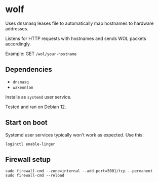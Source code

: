 # wolf

Uses dnsmasq leases file to automatically map hostnames to hardware addresses.

Listens for HTTP requests with hostnames and sends WOL packets accordingly.

Example: GET `/wol/your-hostname`

## Dependencies

- `dnsmasq`
- `wakeonlan`

Installs as `systemd` user service.

Tested and ran on Debian 12.

## Start on boot

Systemd user services typically won't work as expected. Use this:

```
loginctl enable-linger
```

## Firewall setup

```
sudo firewall-cmd --zone=internal --add-port=5001/tcp --permanent
sudo firewall-cmd --reload
```
